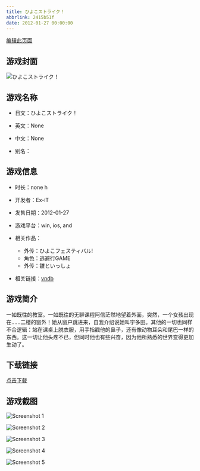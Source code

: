 ```yaml
---
title: ひよこストライク！
abbrlink: 2415b51f
date: 2012-01-27 00:00:00
---
```

[编辑此页面](https://github.com/ACG-3/ADV3-source/blob/main/source/_posts/%E3%81%B2%E3%82%88%E3%81%93%E3%82%B9%E3%83%88%E3%83%A9%E3%82%A4%E3%82%AF%EF%BC%81.md)

## 游戏封面

![ひよこストライク！](https://pan.timero.xyz/d/onedrive/img_lib_001/%E3%81%B2%E3%82%88%E3%81%93%E3%82%B9%E3%83%88%E3%83%A9%E3%82%A4%E3%82%AF%EF%BC%81_cover.avif)


## 游戏名称

- 日文：ひよこストライク！
- 英文：None
- 中文：None

- 别名：


## 游戏信息

- 时长：none h
- 开发者：Ex-iT
- 发售日期：2012-01-27
- 游戏平台：win, ios, and
- 相关作品：
   - 外传：ひよこフェスティバル!
   - 角色：逃避行GAME
   - 外传：雛といっしょ

- 相关链接：[vndb](https://vndb.org/v7009)


## 游戏简介

一如既往的教室。一如既往的无聊课程阿信茫然地望着外面，突然，一个女孩出现在......二楼的窗外！她从窗户跳进来，自我介绍说她叫宇多田。其他的一切也同样不合逻辑：站在课桌上脱衣服，用手指戳他的鼻子，还有像动物耳朵和尾巴一样的东西。这一切让他头疼不已，但同时他也有些兴奋，因为他所熟悉的世界变得更加生动了。




## 下载链接

[点击下载](https://pan.timero.xyz/onedrive/adv_lib_001/%E3%81%B2%E3%82%88%E3%81%93%E3%82%B9%E3%83%88%E3%83%A9%E3%82%A4%E3%82%AF%EF%BC%81)


## 游戏截图


![Screenshot 1](https://pan.timero.xyz/d/onedrive/img_lib_001/%E3%81%B2%E3%82%88%E3%81%93%E3%82%B9%E3%83%88%E3%83%A9%E3%82%A4%E3%82%AF%EF%BC%81_Screenshot_1.avif)

![Screenshot 2](https://pan.timero.xyz/d/onedrive/img_lib_001/%E3%81%B2%E3%82%88%E3%81%93%E3%82%B9%E3%83%88%E3%83%A9%E3%82%A4%E3%82%AF%EF%BC%81_Screenshot_2.avif)

![Screenshot 3](https://pan.timero.xyz/d/onedrive/img_lib_001/%E3%81%B2%E3%82%88%E3%81%93%E3%82%B9%E3%83%88%E3%83%A9%E3%82%A4%E3%82%AF%EF%BC%81_Screenshot_3.avif)

![Screenshot 4](https://pan.timero.xyz/d/onedrive/img_lib_001/%E3%81%B2%E3%82%88%E3%81%93%E3%82%B9%E3%83%88%E3%83%A9%E3%82%A4%E3%82%AF%EF%BC%81_Screenshot_4.avif)

![Screenshot 5](https://pan.timero.xyz/d/onedrive/img_lib_001/%E3%81%B2%E3%82%88%E3%81%93%E3%82%B9%E3%83%88%E3%83%A9%E3%82%A4%E3%82%AF%EF%BC%81_Screenshot_5.avif)

